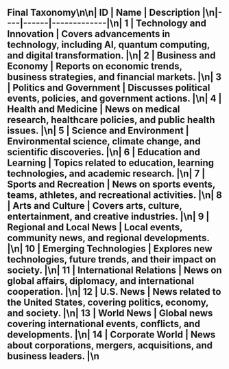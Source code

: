 ## Final Taxonomy\n\n| ID | Name | Description |\n|----|------|-------------|\n| 1 | Technology and Innovation | Covers advancements in technology, including AI, quantum computing, and digital transformation. |\n| 2 | Business and Economy | Reports on economic trends, business strategies, and financial markets. |\n| 3 | Politics and Government | Discusses political events, policies, and government actions. |\n| 4 | Health and Medicine | News on medical research, healthcare policies, and public health issues. |\n| 5 | Science and Environment | Environmental science, climate change, and scientific discoveries. |\n| 6 | Education and Learning | Topics related to education, learning technologies, and academic research. |\n| 7 | Sports and Recreation | News on sports events, teams, athletes, and recreational activities. |\n| 8 | Arts and Culture | Covers arts, culture, entertainment, and creative industries. |\n| 9 | Regional and Local News | Local events, community news, and regional developments. |\n| 10 | Emerging Technologies | Explores new technologies, future trends, and their impact on society. |\n| 11 | International Relations | News on global affairs, diplomacy, and international cooperation. |\n| 12 | U.S. News | News related to the United States, covering politics, economy, and society. |\n| 13 | World News | Global news covering international events, conflicts, and developments. |\n| 14 | Corporate World | News about corporations, mergers, acquisitions, and business leaders. |\n